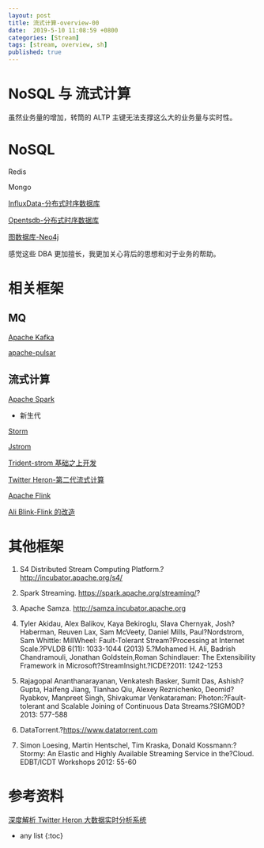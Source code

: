 ```yaml
---
layout: post
title: 流式计算-overview-00
date:  2019-5-10 11:08:59 +0800
categories: [Stream]
tags: [stream, overview, sh]
published: true
---
```


# NoSQL 与 流式计算

虽然业务量的增加，转筒的 ALTP 主键无法支撑这么大的业务量与实时性。

# NoSQL

Redis

Mongo

[InfluxData-分布式时序数据库](https://houbb.github.io/2019/04/01/database-influxdb)

[Opentsdb-分布式时序数据库](https://houbb.github.io/2019/04/01/database-opentsdb)

[图数据库-Neo4j](https://houbb.github.io/2018/01/08/neo4j)

感觉这些 DBA 更加擅长，我更加关心背后的思想和对于业务的帮助。

# 相关框架 

## MQ

[Apache Kafka](https://houbb.github.io/2017/08/09/apacke-kafka-01-overview-01) 

[apache-pulsar](https://houbb.github.io/2018/11/12/apache-pulsar) 

## 流式计算

[Apache Spark](https://houbb.github.io/2017/08/09/apacke-spark)

- 新生代

[Storm](https://houbb.github.io/2019/05/10/steram-compute-01-strom) 

[Jstrom](https://houbb.github.io/2019/05/10/steram-compute-02-jstrom)   

[Trident-strom 基础之上开发](https://houbb.github.io/2019/05/10/steram-compute-06-storm-trident)

[Twitter Heron-第二代流式计算](https://houbb.github.io/2019/05/10/steram-compute-03-heron)  

[Apache Flink](https://houbb.github.io/2018/11/28/apache-flink) 

[Ali Blink-Flink 的改造](https://houbb.github.io/2019/05/10/steram-compute-05-blink) 

# 其他框架

1. S4 Distributed Stream Computing Platform.?http://incubator.apache.org/s4/

2. Spark Streaming. https://spark.apache.org/streaming/?

3. Apache Samza. http://samza.incubator.apache.org

4. Tyler Akidau, Alex Balikov, Kaya Bekiroglu, Slava Chernyak, Josh?Haberman, Reuven Lax, Sam McVeety, Daniel Mills, Paul?Nordstrom, Sam Whittle: MillWheel: Fault-Tolerant Stream?Processing at Internet Scale.?PVLDB 6(11): 1033-1044 (2013)
5.?Mohamed H. Ali, Badrish Chandramouli, Jonathan Goldstein,Roman Schindlauer: The Extensibility Framework in Microsoft?StreamInsight.?ICDE?2011: 1242-1253

6. Rajagopal Ananthanarayanan, Venkatesh Basker, Sumit Das, Ashish?Gupta, Haifeng Jiang, Tianhao Qiu, Alexey Reznichenko, Deomid?Ryabkov, Manpreet Singh, Shivakumar Venkataraman: Photon:?Fault-tolerant and Scalable Joining of Continuous Data Streams.?SIGMOD?2013: 577-588

7. DataTorrent.?https://www.datatorrent.com

8. Simon Loesing, Martin Hentschel, Tim Kraska, Donald Kossmann:?Stormy: An Elastic and Highly Available Streaming Service in the?Cloud. EDBT/ICDT Workshops 2012: 55-60

# 参考资料

[深度解析 Twitter Heron 大数据实时分析系统](https://blog.csdn.net/ldds_520/article/details/51891377)

* any list
{:toc}